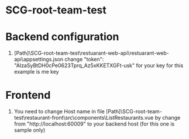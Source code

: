 # SCG-root-team-test

# Backend configuration
1. [Path]\SCG-root-team-test\restuarant-web-api\restuarant-web-api\appsettings.json change "token": "AIzaSyBtDH0cPe0623Tprq_Az5xKKETXGFt-usk"   for your key for this example is me key

# Frontend 
1. You need to change Host name in file [Path]\SCG-root-team-test\restaurant-front\src\components\ListRestaurants.vue by change from "http://localhost:60009" to your backend host (for this one is sample only)
